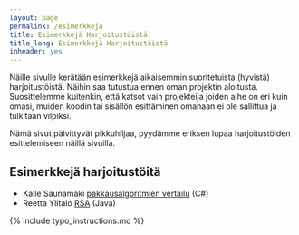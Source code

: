 ```yaml
---
layout: page
permalink: /esimerkkeja
title: Esimerkkejä Harjoitustöistä
title_long: Esimerkkejä Harjoitustöistä
inheader: yes
---
```


Näille sivulle kerätään esimerkkejä aikaisemmin suoritetuista (hyvistä) harjoitustöistä. 
Näihin saa tutustua ennen oman projektin aloitusta.
Suosittelemme kuitenkin, että katsot vain projekteija joiden aihe on eri kuin omasi, muiden koodin tai sisällön esittäminen omanaan ei ole sallittua ja tulkitaan vilpiksi.

Nämä sivut päivittyvät pikkuhiljaa, pyydämme eriksen lupaa harjoitustöiden esittelemiseen näillä sivuilla. 

## Esimerkkejä harjoitustöitä
- Kalle Saunamäki [pakkausalgoritmien vertailu](https://github.com/ksaunamaki/tiralabra) (C#)
- Reetta Ylitalo [RSA](https://github.com/ylireetta/tiralabra-rsa) (Java)


{% include typo_instructions.md %}